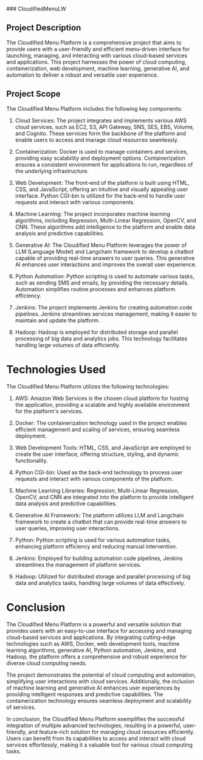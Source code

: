 ##﻿# CloudifiedMenuLW
## Project Description
The Cloudified Menu Platform is a comprehensive project that aims to provide users with a user-friendly and efficient menu-driven interface for launching, managing, and interacting with various cloud-based services and applications. This project harnesses the power of cloud computing, containerization, web development, machine learning, generative AI, and automation to deliver a robust and versatile user experience.

## Project Scope

The Cloudified Menu Platform includes the following key components:

1. Cloud Services: The project integrates and implements various AWS cloud services, such as EC2, S3, API Gateway, SNS, SES, EBS, Volume, and Cognito. These services form the backbone of the platform and enable users to access and manage cloud resources seamlessly.

2. Containerization: Docker is used to manage containers and services, providing easy scalability and deployment options. Containerization ensures a consistent environment for applications to run, regardless of the underlying infrastructure.

3. Web Development: The front-end of the platform is built using HTML, CSS, and JavaScript, offering an intuitive and visually appealing user interface. Python CGI-bin is utilized for the back-end to handle user requests and interact with various components.

4. Machine Learning: The project incorporates machine learning algorithms, including Regression, Multi-Linear Regression, OpenCV, and CNN. These algorithms add intelligence to the platform and enable data analysis and predictive capabilities.

5. Generative AI: The Cloudified Menu Platform leverages the power of LLM (Language Model) and Langchain framework to develop a chatbot capable of providing real-time answers to user queries. This generative AI enhances user interactions and improves the overall user experience.

6. Python Automation: Python scripting is used to automate various tasks, such as sending SMS and emails, by providing the necessary details. Automation simplifies routine processes and enhances platform efficiency.

7. Jenkins: The project implements Jenkins for creating automation code pipelines. Jenkins streamlines services management, making it easier to maintain and update the platform.

8. Hadoop: Hadoop is employed for distributed storage and parallel processing of big data and analytics jobs. This technology facilitates handling large volumes of data efficiently.

# Technologies Used
The Cloudified Menu Platform utilizes the following technologies:

1. AWS: Amazon Web Services is the chosen cloud platform for hosting the application, providing a scalable and highly available environment for the platform's services.

2. Docker: The containerization technology used in the project enables efficient management and scaling of services, ensuring seamless deployment.

3. Web Development Tools: HTML, CSS, and JavaScript are employed to create the user interface, offering structure, styling, and dynamic functionality.

4. Python CGI-bin: Used as the back-end technology to process user requests and interact with various components of the platform.

5. Machine Learning Libraries: Regression, Multi-Linear Regression, OpenCV, and CNN are integrated into the platform to provide intelligent data analysis and predictive capabilities.

6. Generative AI Framework: The platform utilizes LLM and Langchain framework to create a chatbot that can provide real-time answers to user queries, improving user interactions.

7. Python: Python scripting is used for various automation tasks, enhancing platform efficiency and reducing manual intervention.

8. Jenkins: Employed for building automation code pipelines, Jenkins streamlines the management of platform services.

9. Hadoop: Utilized for distributed storage and parallel processing of big data and analytics tasks, handling large volumes of data effectively.

# Conclusion
The Cloudified Menu Platform is a powerful and versatile solution that provides users with an easy-to-use interface for accessing and managing cloud-based services and applications. By integrating cutting-edge technologies such as AWS, Docker, web development tools, machine learning algorithms, generative AI, Python automation, Jenkins, and Hadoop, the platform offers a comprehensive and robust experience for diverse cloud computing needs.

The project demonstrates the potential of cloud computing and automation, simplifying user interactions with cloud services. Additionally, the inclusion of machine learning and generative AI enhances user experiences by providing intelligent responses and predictive capabilities. The containerization technology ensures seamless deployment and scalability of services.

In conclusion, the Cloudified Menu Platform exemplifies the successful integration of multiple advanced technologies, resulting in a powerful, user-friendly, and feature-rich solution for managing cloud resources efficiently. Users can benefit from its capabilities to access and interact with cloud services effortlessly, making it a valuable tool for various cloud computing tasks.

